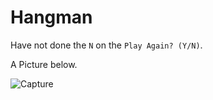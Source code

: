 # Hangman
Have not done the `N` on the `Play Again? (Y/N)`.

A Picture below.

![Capture](https://user-images.githubusercontent.com/68333641/142390746-f53bf648-bd89-4f75-aade-6bad2b16a7c5.JPG)

